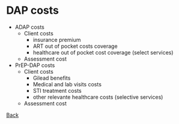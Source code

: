 # DAP costs

* ADAP costs
    - Client costs
        + insurance premium
        + ART out of pocket costs coverage
        + healthcare out of pocket cost coverage (select services)
    - Assessment cost
* PrEP-DAP costs
    - Client costs 
        + Gilead benefits
        + Medical and lab visits costs
        + STI treatment costs
        + other relevante healthcare costs (selective services)
    - Assessment cost

<a href="ModuleSum.html#DAPcost">Back</a>